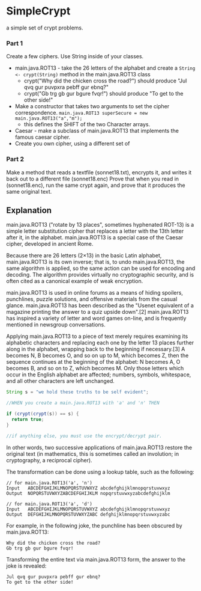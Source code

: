 # SimpleCrypt
a simple set of crypt problems.

### Part 1
Create a few ciphers. Use String inside of your classes.

* main.java.ROT13 - take the 26 letters of the alphabet and create a `String <- crypt(String)` method in the main.java.ROT13 class
  * crypt("Why did the chicken cross the road?") should produce "Jul qvq gur puvpxra pebff gur ebnq?"
  * crypt("Gb trg gb gur bgure fvqr!") should produce "To get to the other side!"
* Make a constructor that takes two arguments to set the cipher correspondence. `main.java.ROT13 superSecure = new main.java.ROT13("a","m");`
  * this defines the SHIFT of the two Character arrays.
* Caesar - make a subclass of main.java.ROT13 that implements the famous caesar cipher.
* Create you own cipher, using a different set of 

### Part 2

Make a method that reads a textfile (sonnet18.txt), encrypts it, and writes it back out to a different file (sonnet18.enc)
Prove that when you read in (sonnet18.enc), run the same crypt again, and prove that it produces the same original text.

## Explanation

main.java.ROT13 ("rotate by 13 places", sometimes hyphenated ROT-13) is a simple letter substitution cipher that replaces a letter with the 13th letter after it, in the alphabet. main.java.ROT13 is a special case of the Caesar cipher, developed in ancient Rome.

Because there are 26 letters (2×13) in the basic Latin alphabet, main.java.ROT13 is its own inverse; that is, to undo main.java.ROT13, the same algorithm is applied, so the same action can be used for encoding and decoding. The algorithm provides virtually no cryptographic security, and is often cited as a canonical example of weak encryption.

main.java.ROT13 is used in online forums as a means of hiding spoilers, punchlines, puzzle solutions, and offensive materials from the casual glance. main.java.ROT13 has been described as the "Usenet equivalent of a magazine printing the answer to a quiz upside down".[2] main.java.ROT13 has inspired a variety of letter and word games on-line, and is frequently mentioned in newsgroup conversations.

Applying main.java.ROT13 to a piece of text merely requires examining its alphabetic characters and replacing each one by the letter 13 places further along in the alphabet, wrapping back to the beginning if necessary.[3] A becomes N, B becomes O, and so on up to M, which becomes Z, then the sequence continues at the beginning of the alphabet: N becomes A, O becomes B, and so on to Z, which becomes M. Only those letters which occur in the English alphabet are affected; numbers, symbols, whitespace, and all other characters are left unchanged.

```Java
String s = "we hold these truths to be self evident";

//WHEN you create a main.java.ROT13 with 'a' and 'n' THEN 

if (crypt(crypt(s)) == s) {
  return true;
}

//if anything else, you must use the encrypt/decrypt pair.
```
In other words, two successive applications of main.java.ROT13 restore the original text (in mathematics, this is sometimes called an involution; in cryptography, a reciprocal cipher).

The transformation can be done using a lookup table, such as the following:

```
// for main.java.ROT13('a', 'n')
Input	ABCDEFGHIJKLMNOPQRSTUVWXYZ abcdefghijklmnopqrstuvwxyz
Output	NOPQRSTUVWXYZABCDEFGHIJKLM nopqrstuvwxyzabcdefghijklm

// for main.java.ROT13('a', 'd')
Input	ABCDEFGHIJKLMNOPQRSTUVWXYZ abcdefghijklmnopqrstuvwxyz
Output	DEFGHIJKLMNOPQRSTUVWXYZABC defghijklmnopqrstuvwxyzabc
```
For example, in the following joke, the punchline has been obscured by main.java.ROT13:

```
Why did the chicken cross the road?
Gb trg gb gur bgure fvqr!
```
Transforming the entire text via main.java.ROT13 form, the answer to the joke is revealed:
```
Jul qvq gur puvpxra pebff gur ebnq?
To get to the other side!
```


